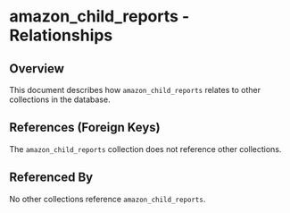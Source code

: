 # amazon_child_reports - Relationships

## Overview

This document describes how `amazon_child_reports` relates to other collections in the database.

## References (Foreign Keys)

The `amazon_child_reports` collection does not reference other collections.

## Referenced By

No other collections reference `amazon_child_reports`.

